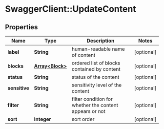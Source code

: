 # SwaggerClient::UpdateContent

## Properties
Name | Type | Description | Notes
------------ | ------------- | ------------- | -------------
**label** | **String** | human-readable name of content | [optional] 
**blocks** | [**Array&lt;Block&gt;**](Block.md) | ordered list of blocks contained by content | [optional] 
**status** | **String** | status of the content | [optional] 
**sensitive** | **String** | sensitivity level of the content | [optional] 
**filter** | **String** | filter condition for whether the content appears or not | [optional] 
**sort** | **Integer** | sort order | [optional] 


